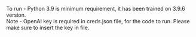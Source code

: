To run - Python 3.9 is minimum requirement, it has been trained on 3.9.6 version.\
Note - OpenAI key is required in creds.json file, for the code to run. Please make sure to insert the key in file.
